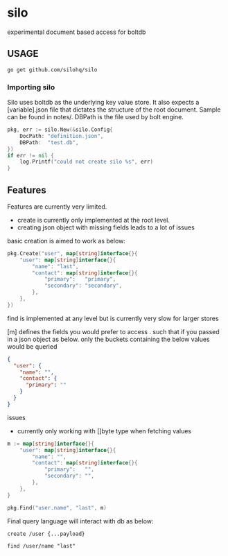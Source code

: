 # silo

experimental document based access for boltdb

## USAGE

```
go get github.com/silohq/silo
```

### Importing silo

Silo uses boltdb as the underlying key value store. It also expects a [variable].json
file that dictates the structure of the root document. Sample can be found in notes/.
DBPath is the file used by bolt engine.

```go
pkg, err := silo.New(&silo.Config{
    DocPath: "definition.json",
    DBPath:  "test.db",
})
if err != nil {
    log.Printf("could not create silo %s", err)
}
```

## Features

Features are currently very limited.

- create is currently only implemented at the root level.
- creating json object with missing fields leads to a lot of issues

basic creation is aimed to work as below:

```go
pkg.Create("user", map[string]interface{}{
    "user": map[string]interface{}{
        "name": "last",
        "contact": map[string]interface{}{
            "primary":   "primary",
            "secondary": "secondary",
        },
    },
})
```

find is implemented at any level but is currently very slow for
larger stores

[m] defines the fields you would prefer to access . such that if you
passed in a json object as below. only the buckets containing the below values
would be queried

```json
{
  "user": {
    "name": "",
    "contact": {
      "primary": ""
    }
  }
}
```

issues

- currently only working with []byte type when fetching values

```go
m := map[string]interface{}{
    "user": map[string]interface{}{
        "name": "",
        "contact": map[string]interface{}{
            "primary":   "",
            "secondary": "",
        },
    },
}

pkg.Find("user.name", "last", m)

```

Final query language will interact with db as below:

```
create /user {...payload}

find /user/name "last"
```
